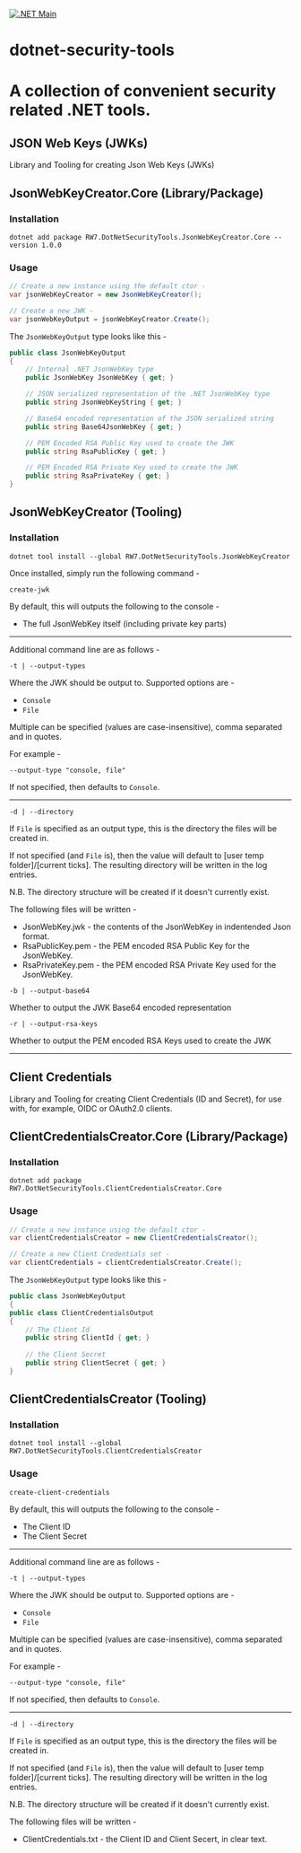 [![.NET Main](https://github.com/ReeceWilliams7/dotnet-security-tools/actions/workflows/dotnet_main.yml/badge.svg)](https://github.com/ReeceWilliams7/dotnet-security-tools/actions/workflows/dotnet_main.yml)

# dotnet-security-tools

# A collection of convenient security related .NET tools.

## JSON Web Keys (JWKs)

Library and Tooling for creating Json Web Keys (JWKs)

## JsonWebKeyCreator.Core (Library/Package)

### Installation

```
dotnet add package RW7.DotNetSecurityTools.JsonWebKeyCreator.Core --version 1.0.0
```

### Usage

```csharp
// Create a new instance using the default ctor -
var jsonWebKeyCreator = new JsonWebKeyCreator();

// Create a new JWK -
var jsonWebKeyOutput = jsonWebKeyCreator.Create();
```

The `JsonWebKeyOutput` type looks like this -

```csharp
public class JsonWebKeyOutput
{
    // Internal .NET JsonWebKey type
    public JsonWebKey JsonWebKey { get; }

    // JSON serialized representation of the .NET JsonWebKey type
    public string JsonWebKeyString { get; }

    // Base64 encoded representation of the JSON serialized string
    public string Base64JsonWebKey { get; }

    // PEM Encoded RSA Public Key used to create the JWK
    public string RsaPublicKey { get; }

    // PEM Encoded RSA Private Key used to create the JWK
    public string RsaPrivateKey { get; }
}
```

## JsonWebKeyCreator (Tooling)

### Installation

```
dotnet tool install --global RW7.DotNetSecurityTools.JsonWebKeyCreator
```

Once installed, simply run the following command - 

```
create-jwk
```

By default, this will outputs the following to the console - 

* The full JsonWebKey itself (including private key parts)
___

Additional command line are as follows - 

```
-t | --output-types
```

Where the JWK should be output to. Supported options are - 
* `Console`
* `File`

Multiple can be specified (values are case-insensitive), comma separated and in quotes.

For example - 

```
--output-type "console, file"
```

If not specified, then defaults to `Console`.

___

```
-d | --directory
```

If `File` is specified as an output type, this is the directory the files will be created in.

If not specified (and `File` is), then the value will default to [user temp folder]/[current ticks]. The resulting directory will be written in the log entries.

N.B. The directory structure will be created if it doesn't currently exist.

The following files will be written - 

* JsonWebKey.jwk - the contents of the JsonWebKey in indentended Json format.
* RsaPublicKey.pem - the PEM encoded RSA Public Key for the JsonWebKey.
* RsaPrivateKey.pem - the PEM encoded RSA Private Key used for the JsonWebKey.

```
-b | --output-base64
```

Whether to output the JWK Base64 encoded representation

```
-r | --output-rsa-keys
```

Whether to output the PEM encoded RSA Keys used to create the JWK

___

## Client Credentials

Library and Tooling for creating Client Credentials (ID and Secret), for use with, for example, OIDC or OAuth2.0 clients.

## ClientCredentialsCreator.Core (Library/Package)

### Installation

```
dotnet add package RW7.DotNetSecurityTools.ClientCredentialsCreator.Core
```

### Usage

```csharp
// Create a new instance using the default ctor -
var clientCredentialsCreator = new ClientCredentialsCreator();

// Create a new Client Credentials set -
var clientCredentials = clientCredentialsCreator.Create();
```

The `JsonWebKeyOutput` type looks like this -

```csharp
public class JsonWebKeyOutput
{
public class ClientCredentialsOutput
{
    // The Client Id
    public string ClientId { get; }
    
    // the Client Secret
    public string ClientSecret { get; }
}
```

## ClientCredentialsCreator (Tooling)

### Installation

```
dotnet tool install --global RW7.DotNetSecurityTools.ClientCredentialsCreator
```

### Usage

```
create-client-credentials
```

By default, this will outputs the following to the console - 

* The Client ID
* The Client Secret

___

Additional command line are as follows - 

```
-t | --output-types
```

Where the JWK should be output to. Supported options are - 
* `Console`
* `File`

Multiple can be specified (values are case-insensitive), comma separated and in quotes.

For example - 

```
--output-type "console, file"
```

If not specified, then defaults to `Console`.

___

```
-d | --directory
```

If `File` is specified as an output type, this is the directory the files will be created in.

If not specified (and `File` is), then the value will default to [user temp folder]/[current ticks]. The resulting directory will be written in the log entries.

N.B. The directory structure will be created if it doesn't currently exist.

The following files will be written - 

* ClientCredentials.txt - the Client ID and Client Secert, in clear text.
